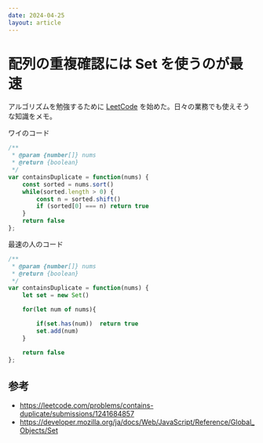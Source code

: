 ```yaml
---
date: 2024-04-25
layout: article
---
```


# 配列の重複確認には Set を使うのが最速

アルゴリズムを勉強するために [LeetCode](https://leetcode.com/) を始めた。日々の業務でも使えそうな知識をメモ。

ワイのコード

```js
/**
 * @param {number[]} nums
 * @return {boolean}
 */
var containsDuplicate = function(nums) {
    const sorted = nums.sort()
    while(sorted.length > 0) {
        const n = sorted.shift()
        if (sorted[0] === n) return true
    }
    return false
};
```

最速の人のコード

```js
/**
 * @param {number[]} nums
 * @return {boolean}
 */
var containsDuplicate = function(nums) {
    let set = new Set()

    for(let num of nums){

        if(set.has(num))  return true
        set.add(num)
    }

    return false
};
```

## 参考

- <https://leetcode.com/problems/contains-duplicate/submissions/1241684857>
- <https://developer.mozilla.org/ja/docs/Web/JavaScript/Reference/Global_Objects/Set>
